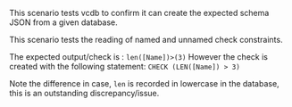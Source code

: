 This scenario tests vcdb to confirm it can create the expected schema JSON from a given database.

This scenario tests the reading of named and unnamed check constraints.

The expected output/check is : `len([Name])>(3)`
However the check is created with the following statement: `CHECK (LEN([Name]) > 3)`

Note the difference in case, `len` is recorded in lowercase in the database, this is an outstanding discrepancy/issue.
